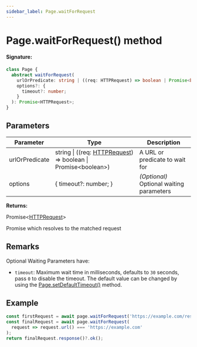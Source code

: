 ```yaml
---
sidebar_label: Page.waitForRequest
---
```


# Page.waitForRequest() method

#### Signature:

```typescript
class Page {
  abstract waitForRequest(
    urlOrPredicate: string | ((req: HTTPRequest) => boolean | Promise<boolean>),
    options?: {
      timeout?: number;
    }
  ): Promise<HTTPRequest>;
}
```

## Parameters

| Parameter      | Type                                                                                                 | Description                              |
| -------------- | ---------------------------------------------------------------------------------------------------- | ---------------------------------------- |
| urlOrPredicate | string \| ((req: [HTTPRequest](./puppeteer.httprequest.md)) =&gt; boolean \| Promise&lt;boolean&gt;) | A URL or predicate to wait for           |
| options        | &#123; timeout?: number; &#125;                                                                      | _(Optional)_ Optional waiting parameters |

**Returns:**

Promise&lt;[HTTPRequest](./puppeteer.httprequest.md)&gt;

Promise which resolves to the matched request

## Remarks

Optional Waiting Parameters have:

- `timeout`: Maximum wait time in milliseconds, defaults to `30` seconds, pass `0` to disable the timeout. The default value can be changed by using the [Page.setDefaultTimeout()](./puppeteer.page.setdefaulttimeout.md) method.

## Example

```ts
const firstRequest = await page.waitForRequest('https://example.com/resource');
const finalRequest = await page.waitForRequest(
  request => request.url() === 'https://example.com'
);
return finalRequest.response()?.ok();
```
